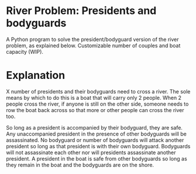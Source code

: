 # River Problem: Presidents and bodyguards
A Python program to solve the president/bodyguard version of the river problem, as explained below. Customizable number of couples and boat capacity (WIP).

# Explanation
X number of presidents and their bodyguards need to cross a river. The sole means by which to do this is a 
boat that will carry only 2 people. When 2 people cross the river, if anyone is still on the other 
side, someone needs to row the boat back across so that more or other people can cross the river 
too.

So long as a president is accompanied by their bodyguard, they are safe. Any unaccompanied 
president in the presence of other bodyguards will be assassinated. No bodyguard or number of 
bodyguards will attack another president so long as that president is with their own bodyguard. 
Bodyguards will not assassinate each other nor will presidents assassinate another president.
A president in the boat is safe from other bodyguards so long as they remain in the boat and the 
bodyguards are on the shore.
